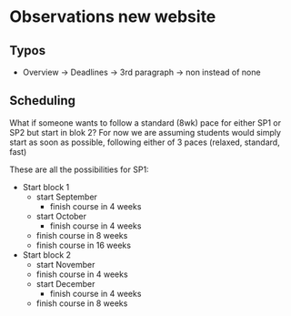 # Observations new website

## Typos
* Overview -> Deadlines -> 3rd paragraph -> non instead of none


## Scheduling
What if someone wants to follow a standard (8wk) pace for either SP1 or SP2 but start in blok 2? For now we are assuming students would simply start as soon as possible, following either of 3 paces (relaxed, standard, fast)

These are all the possibilities for SP1:
* Start block 1
  * start September
    * finish course in 4 weeks
  * start October
    * finish course in 4 weeks  
  * finish course in 8 weeks
  * finish course in 16 weeks 
* Start block 2
   * start November
    * finish course in 4 weeks
  * start December
    * finish course in 4 weeks
  * finish course in 8 weeks

